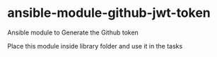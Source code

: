 # ansible-module-github-jwt-token
Ansible module to Generate the Github token

Place this module inside library folder
and use it in the tasks

